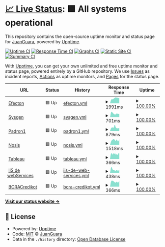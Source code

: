 # [📈 Live Status](https://juanguara.github.io/upptime): <!--live status--> **🟩 All systems operational**

This repository contains the open-source uptime monitor and status page for [JuanGuara](https://juanguara.github.io/upptime), powered by [Upptime](https://github.com/upptime/upptime).

[![Uptime CI](https://github.com/juanguara/upptime/workflows/Uptime%20CI/badge.svg)](https://github.com/juanguara/upptime/actions?query=workflow%3A%22Uptime+CI%22)
[![Response Time CI](https://github.com/juanguara/upptime/workflows/Response%20Time%20CI/badge.svg)](https://github.com/juanguara/upptime/actions?query=workflow%3A%22Response+Time+CI%22)
[![Graphs CI](https://github.com/juanguara/upptime/workflows/Graphs%20CI/badge.svg)](https://github.com/juanguara/upptime/actions?query=workflow%3A%22Graphs+CI%22)
[![Static Site CI](https://github.com/juanguara/upptime/workflows/Static%20Site%20CI/badge.svg)](https://github.com/juanguara/upptime/actions?query=workflow%3A%22Static+Site+CI%22)
[![Summary CI](https://github.com/juanguara/upptime/workflows/Summary%20CI/badge.svg)](https://github.com/juanguara/upptime/actions?query=workflow%3A%22Summary+CI%22)

With [Upptime](https://upptime.js.org), you can get your own unlimited and free uptime monitor and status page, powered entirely by a GitHub repository. We use [Issues](https://github.com/juanguara/upptime/issues) as incident reports, [Actions](https://github.com/juanguara/upptime/actions) as uptime monitors, and [Pages](https://juanguara.github.io/upptime) for the status page.

<!--start: status pages-->
<!-- This summary is generated by Upptime (https://github.com/upptime/upptime) -->
<!-- Do not edit this manually, your changes will be overwritten -->
<!-- prettier-ignore -->
| URL | Status | History | Response Time | Uptime |
| --- | ------ | ------- | ------------- | ------ |
| <img alt="" src="https://favicons.githubusercontent.com/prestamo.efecton.com.ar" height="13"> [Efecton](https://prestamo.efecton.com.ar) | 🟩 Up | [efecton.yml](https://github.com/juanguara/upptime/commits/HEAD/history/efecton.yml) | <details><summary><img alt="Response time graph" src="./graphs/efecton/response-time-week.png" height="20"> 1991ms</summary><br><a href="https://juanguara.github.io/upptime/history/efecton"><img alt="Response time 1881" src="https://img.shields.io/endpoint?url=https%3A%2F%2Fraw.githubusercontent.com%2Fjuanguara%2Fupptime%2FHEAD%2Fapi%2Fefecton%2Fresponse-time.json"></a><br><a href="https://juanguara.github.io/upptime/history/efecton"><img alt="24-hour response time 2016" src="https://img.shields.io/endpoint?url=https%3A%2F%2Fraw.githubusercontent.com%2Fjuanguara%2Fupptime%2FHEAD%2Fapi%2Fefecton%2Fresponse-time-day.json"></a><br><a href="https://juanguara.github.io/upptime/history/efecton"><img alt="7-day response time 1991" src="https://img.shields.io/endpoint?url=https%3A%2F%2Fraw.githubusercontent.com%2Fjuanguara%2Fupptime%2FHEAD%2Fapi%2Fefecton%2Fresponse-time-week.json"></a><br><a href="https://juanguara.github.io/upptime/history/efecton"><img alt="30-day response time 2035" src="https://img.shields.io/endpoint?url=https%3A%2F%2Fraw.githubusercontent.com%2Fjuanguara%2Fupptime%2FHEAD%2Fapi%2Fefecton%2Fresponse-time-month.json"></a><br><a href="https://juanguara.github.io/upptime/history/efecton"><img alt="1-year response time 1881" src="https://img.shields.io/endpoint?url=https%3A%2F%2Fraw.githubusercontent.com%2Fjuanguara%2Fupptime%2FHEAD%2Fapi%2Fefecton%2Fresponse-time-year.json"></a></details> | <details><summary><a href="https://juanguara.github.io/upptime/history/efecton">100.00%</a></summary><a href="https://juanguara.github.io/upptime/history/efecton"><img alt="All-time uptime 100.00%" src="https://img.shields.io/endpoint?url=https%3A%2F%2Fraw.githubusercontent.com%2Fjuanguara%2Fupptime%2FHEAD%2Fapi%2Fefecton%2Fuptime.json"></a><br><a href="https://juanguara.github.io/upptime/history/efecton"><img alt="24-hour uptime 100.00%" src="https://img.shields.io/endpoint?url=https%3A%2F%2Fraw.githubusercontent.com%2Fjuanguara%2Fupptime%2FHEAD%2Fapi%2Fefecton%2Fuptime-day.json"></a><br><a href="https://juanguara.github.io/upptime/history/efecton"><img alt="7-day uptime 100.00%" src="https://img.shields.io/endpoint?url=https%3A%2F%2Fraw.githubusercontent.com%2Fjuanguara%2Fupptime%2FHEAD%2Fapi%2Fefecton%2Fuptime-week.json"></a><br><a href="https://juanguara.github.io/upptime/history/efecton"><img alt="30-day uptime 100.00%" src="https://img.shields.io/endpoint?url=https%3A%2F%2Fraw.githubusercontent.com%2Fjuanguara%2Fupptime%2FHEAD%2Fapi%2Fefecton%2Fuptime-month.json"></a><br><a href="https://juanguara.github.io/upptime/history/efecton"><img alt="1-year uptime 100.00%" src="https://img.shields.io/endpoint?url=https%3A%2F%2Fraw.githubusercontent.com%2Fjuanguara%2Fupptime%2FHEAD%2Fapi%2Fefecton%2Fuptime-year.json"></a></details>
| <img alt="" src="https://favicons.githubusercontent.com/sms.cooperativacredikot.com.ar" height="13"> [Sysgen](http://sms.cooperativacredikot.com.ar/hgesmedmain.aspx) | 🟩 Up | [sysgen.yml](https://github.com/juanguara/upptime/commits/HEAD/history/sysgen.yml) | <details><summary><img alt="Response time graph" src="./graphs/sysgen/response-time-week.png" height="20"> 701ms</summary><br><a href="https://juanguara.github.io/upptime/history/sysgen"><img alt="Response time 980" src="https://img.shields.io/endpoint?url=https%3A%2F%2Fraw.githubusercontent.com%2Fjuanguara%2Fupptime%2FHEAD%2Fapi%2Fsysgen%2Fresponse-time.json"></a><br><a href="https://juanguara.github.io/upptime/history/sysgen"><img alt="24-hour response time 610" src="https://img.shields.io/endpoint?url=https%3A%2F%2Fraw.githubusercontent.com%2Fjuanguara%2Fupptime%2FHEAD%2Fapi%2Fsysgen%2Fresponse-time-day.json"></a><br><a href="https://juanguara.github.io/upptime/history/sysgen"><img alt="7-day response time 701" src="https://img.shields.io/endpoint?url=https%3A%2F%2Fraw.githubusercontent.com%2Fjuanguara%2Fupptime%2FHEAD%2Fapi%2Fsysgen%2Fresponse-time-week.json"></a><br><a href="https://juanguara.github.io/upptime/history/sysgen"><img alt="30-day response time 973" src="https://img.shields.io/endpoint?url=https%3A%2F%2Fraw.githubusercontent.com%2Fjuanguara%2Fupptime%2FHEAD%2Fapi%2Fsysgen%2Fresponse-time-month.json"></a><br><a href="https://juanguara.github.io/upptime/history/sysgen"><img alt="1-year response time 980" src="https://img.shields.io/endpoint?url=https%3A%2F%2Fraw.githubusercontent.com%2Fjuanguara%2Fupptime%2FHEAD%2Fapi%2Fsysgen%2Fresponse-time-year.json"></a></details> | <details><summary><a href="https://juanguara.github.io/upptime/history/sysgen">100.00%</a></summary><a href="https://juanguara.github.io/upptime/history/sysgen"><img alt="All-time uptime 99.95%" src="https://img.shields.io/endpoint?url=https%3A%2F%2Fraw.githubusercontent.com%2Fjuanguara%2Fupptime%2FHEAD%2Fapi%2Fsysgen%2Fuptime.json"></a><br><a href="https://juanguara.github.io/upptime/history/sysgen"><img alt="24-hour uptime 100.00%" src="https://img.shields.io/endpoint?url=https%3A%2F%2Fraw.githubusercontent.com%2Fjuanguara%2Fupptime%2FHEAD%2Fapi%2Fsysgen%2Fuptime-day.json"></a><br><a href="https://juanguara.github.io/upptime/history/sysgen"><img alt="7-day uptime 100.00%" src="https://img.shields.io/endpoint?url=https%3A%2F%2Fraw.githubusercontent.com%2Fjuanguara%2Fupptime%2FHEAD%2Fapi%2Fsysgen%2Fuptime-week.json"></a><br><a href="https://juanguara.github.io/upptime/history/sysgen"><img alt="30-day uptime 99.92%" src="https://img.shields.io/endpoint?url=https%3A%2F%2Fraw.githubusercontent.com%2Fjuanguara%2Fupptime%2FHEAD%2Fapi%2Fsysgen%2Fuptime-month.json"></a><br><a href="https://juanguara.github.io/upptime/history/sysgen"><img alt="1-year uptime 99.95%" src="https://img.shields.io/endpoint?url=https%3A%2F%2Fraw.githubusercontent.com%2Fjuanguara%2Fupptime%2FHEAD%2Fapi%2Fsysgen%2Fuptime-year.json"></a></details>
| <img alt="" src="https://favicons.githubusercontent.com/padronbcra.dyndns.info" height="13"> [Padron1](http://padronbcra.dyndns.info:9999/aconsultapaws.aspx?WSDL) | 🟩 Up | [padron1.yml](https://github.com/juanguara/upptime/commits/HEAD/history/padron1.yml) | <details><summary><img alt="Response time graph" src="./graphs/padron1/response-time-week.png" height="20"> 879ms</summary><br><a href="https://juanguara.github.io/upptime/history/padron1"><img alt="Response time 764" src="https://img.shields.io/endpoint?url=https%3A%2F%2Fraw.githubusercontent.com%2Fjuanguara%2Fupptime%2FHEAD%2Fapi%2Fpadron1%2Fresponse-time.json"></a><br><a href="https://juanguara.github.io/upptime/history/padron1"><img alt="24-hour response time 725" src="https://img.shields.io/endpoint?url=https%3A%2F%2Fraw.githubusercontent.com%2Fjuanguara%2Fupptime%2FHEAD%2Fapi%2Fpadron1%2Fresponse-time-day.json"></a><br><a href="https://juanguara.github.io/upptime/history/padron1"><img alt="7-day response time 879" src="https://img.shields.io/endpoint?url=https%3A%2F%2Fraw.githubusercontent.com%2Fjuanguara%2Fupptime%2FHEAD%2Fapi%2Fpadron1%2Fresponse-time-week.json"></a><br><a href="https://juanguara.github.io/upptime/history/padron1"><img alt="30-day response time 831" src="https://img.shields.io/endpoint?url=https%3A%2F%2Fraw.githubusercontent.com%2Fjuanguara%2Fupptime%2FHEAD%2Fapi%2Fpadron1%2Fresponse-time-month.json"></a><br><a href="https://juanguara.github.io/upptime/history/padron1"><img alt="1-year response time 764" src="https://img.shields.io/endpoint?url=https%3A%2F%2Fraw.githubusercontent.com%2Fjuanguara%2Fupptime%2FHEAD%2Fapi%2Fpadron1%2Fresponse-time-year.json"></a></details> | <details><summary><a href="https://juanguara.github.io/upptime/history/padron1">100.00%</a></summary><a href="https://juanguara.github.io/upptime/history/padron1"><img alt="All-time uptime 99.66%" src="https://img.shields.io/endpoint?url=https%3A%2F%2Fraw.githubusercontent.com%2Fjuanguara%2Fupptime%2FHEAD%2Fapi%2Fpadron1%2Fuptime.json"></a><br><a href="https://juanguara.github.io/upptime/history/padron1"><img alt="24-hour uptime 100.00%" src="https://img.shields.io/endpoint?url=https%3A%2F%2Fraw.githubusercontent.com%2Fjuanguara%2Fupptime%2FHEAD%2Fapi%2Fpadron1%2Fuptime-day.json"></a><br><a href="https://juanguara.github.io/upptime/history/padron1"><img alt="7-day uptime 100.00%" src="https://img.shields.io/endpoint?url=https%3A%2F%2Fraw.githubusercontent.com%2Fjuanguara%2Fupptime%2FHEAD%2Fapi%2Fpadron1%2Fuptime-week.json"></a><br><a href="https://juanguara.github.io/upptime/history/padron1"><img alt="30-day uptime 99.65%" src="https://img.shields.io/endpoint?url=https%3A%2F%2Fraw.githubusercontent.com%2Fjuanguara%2Fupptime%2FHEAD%2Fapi%2Fpadron1%2Fuptime-month.json"></a><br><a href="https://juanguara.github.io/upptime/history/padron1"><img alt="1-year uptime 99.66%" src="https://img.shields.io/endpoint?url=https%3A%2F%2Fraw.githubusercontent.com%2Fjuanguara%2Fupptime%2FHEAD%2Fapi%2Fpadron1%2Fuptime-year.json"></a></details>
| <img alt="" src="https://favicons.githubusercontent.com/ws02.nosis.com" height="13"> [Nosis](https://ws02.nosis.com/soap11) | 🟩 Up | [nosis.yml](https://github.com/juanguara/upptime/commits/HEAD/history/nosis.yml) | <details><summary><img alt="Response time graph" src="./graphs/nosis/response-time-week.png" height="20"> 1518ms</summary><br><a href="https://juanguara.github.io/upptime/history/nosis"><img alt="Response time 1642" src="https://img.shields.io/endpoint?url=https%3A%2F%2Fraw.githubusercontent.com%2Fjuanguara%2Fupptime%2FHEAD%2Fapi%2Fnosis%2Fresponse-time.json"></a><br><a href="https://juanguara.github.io/upptime/history/nosis"><img alt="24-hour response time 1781" src="https://img.shields.io/endpoint?url=https%3A%2F%2Fraw.githubusercontent.com%2Fjuanguara%2Fupptime%2FHEAD%2Fapi%2Fnosis%2Fresponse-time-day.json"></a><br><a href="https://juanguara.github.io/upptime/history/nosis"><img alt="7-day response time 1518" src="https://img.shields.io/endpoint?url=https%3A%2F%2Fraw.githubusercontent.com%2Fjuanguara%2Fupptime%2FHEAD%2Fapi%2Fnosis%2Fresponse-time-week.json"></a><br><a href="https://juanguara.github.io/upptime/history/nosis"><img alt="30-day response time 1666" src="https://img.shields.io/endpoint?url=https%3A%2F%2Fraw.githubusercontent.com%2Fjuanguara%2Fupptime%2FHEAD%2Fapi%2Fnosis%2Fresponse-time-month.json"></a><br><a href="https://juanguara.github.io/upptime/history/nosis"><img alt="1-year response time 1642" src="https://img.shields.io/endpoint?url=https%3A%2F%2Fraw.githubusercontent.com%2Fjuanguara%2Fupptime%2FHEAD%2Fapi%2Fnosis%2Fresponse-time-year.json"></a></details> | <details><summary><a href="https://juanguara.github.io/upptime/history/nosis">100.00%</a></summary><a href="https://juanguara.github.io/upptime/history/nosis"><img alt="All-time uptime 100.00%" src="https://img.shields.io/endpoint?url=https%3A%2F%2Fraw.githubusercontent.com%2Fjuanguara%2Fupptime%2FHEAD%2Fapi%2Fnosis%2Fuptime.json"></a><br><a href="https://juanguara.github.io/upptime/history/nosis"><img alt="24-hour uptime 100.00%" src="https://img.shields.io/endpoint?url=https%3A%2F%2Fraw.githubusercontent.com%2Fjuanguara%2Fupptime%2FHEAD%2Fapi%2Fnosis%2Fuptime-day.json"></a><br><a href="https://juanguara.github.io/upptime/history/nosis"><img alt="7-day uptime 100.00%" src="https://img.shields.io/endpoint?url=https%3A%2F%2Fraw.githubusercontent.com%2Fjuanguara%2Fupptime%2FHEAD%2Fapi%2Fnosis%2Fuptime-week.json"></a><br><a href="https://juanguara.github.io/upptime/history/nosis"><img alt="30-day uptime 100.00%" src="https://img.shields.io/endpoint?url=https%3A%2F%2Fraw.githubusercontent.com%2Fjuanguara%2Fupptime%2FHEAD%2Fapi%2Fnosis%2Fuptime-month.json"></a><br><a href="https://juanguara.github.io/upptime/history/nosis"><img alt="1-year uptime 100.00%" src="https://img.shields.io/endpoint?url=https%3A%2F%2Fraw.githubusercontent.com%2Fjuanguara%2Fupptime%2FHEAD%2Fapi%2Fnosis%2Fuptime-year.json"></a></details>
| <img alt="" src="https://favicons.githubusercontent.com/200.10.100.224" height="13"> [Tableau](http://200.10.100.224:8000/) | 🟩 Up | [tableau.yml](https://github.com/juanguara/upptime/commits/HEAD/history/tableau.yml) | <details><summary><img alt="Response time graph" src="./graphs/tableau/response-time-week.png" height="20"> 366ms</summary><br><a href="https://juanguara.github.io/upptime/history/tableau"><img alt="Response time 374" src="https://img.shields.io/endpoint?url=https%3A%2F%2Fraw.githubusercontent.com%2Fjuanguara%2Fupptime%2FHEAD%2Fapi%2Ftableau%2Fresponse-time.json"></a><br><a href="https://juanguara.github.io/upptime/history/tableau"><img alt="24-hour response time 412" src="https://img.shields.io/endpoint?url=https%3A%2F%2Fraw.githubusercontent.com%2Fjuanguara%2Fupptime%2FHEAD%2Fapi%2Ftableau%2Fresponse-time-day.json"></a><br><a href="https://juanguara.github.io/upptime/history/tableau"><img alt="7-day response time 366" src="https://img.shields.io/endpoint?url=https%3A%2F%2Fraw.githubusercontent.com%2Fjuanguara%2Fupptime%2FHEAD%2Fapi%2Ftableau%2Fresponse-time-week.json"></a><br><a href="https://juanguara.github.io/upptime/history/tableau"><img alt="30-day response time 381" src="https://img.shields.io/endpoint?url=https%3A%2F%2Fraw.githubusercontent.com%2Fjuanguara%2Fupptime%2FHEAD%2Fapi%2Ftableau%2Fresponse-time-month.json"></a><br><a href="https://juanguara.github.io/upptime/history/tableau"><img alt="1-year response time 374" src="https://img.shields.io/endpoint?url=https%3A%2F%2Fraw.githubusercontent.com%2Fjuanguara%2Fupptime%2FHEAD%2Fapi%2Ftableau%2Fresponse-time-year.json"></a></details> | <details><summary><a href="https://juanguara.github.io/upptime/history/tableau">100.00%</a></summary><a href="https://juanguara.github.io/upptime/history/tableau"><img alt="All-time uptime 99.97%" src="https://img.shields.io/endpoint?url=https%3A%2F%2Fraw.githubusercontent.com%2Fjuanguara%2Fupptime%2FHEAD%2Fapi%2Ftableau%2Fuptime.json"></a><br><a href="https://juanguara.github.io/upptime/history/tableau"><img alt="24-hour uptime 100.00%" src="https://img.shields.io/endpoint?url=https%3A%2F%2Fraw.githubusercontent.com%2Fjuanguara%2Fupptime%2FHEAD%2Fapi%2Ftableau%2Fuptime-day.json"></a><br><a href="https://juanguara.github.io/upptime/history/tableau"><img alt="7-day uptime 100.00%" src="https://img.shields.io/endpoint?url=https%3A%2F%2Fraw.githubusercontent.com%2Fjuanguara%2Fupptime%2FHEAD%2Fapi%2Ftableau%2Fuptime-week.json"></a><br><a href="https://juanguara.github.io/upptime/history/tableau"><img alt="30-day uptime 99.96%" src="https://img.shields.io/endpoint?url=https%3A%2F%2Fraw.githubusercontent.com%2Fjuanguara%2Fupptime%2FHEAD%2Fapi%2Ftableau%2Fuptime-month.json"></a><br><a href="https://juanguara.github.io/upptime/history/tableau"><img alt="1-year uptime 99.97%" src="https://img.shields.io/endpoint?url=https%3A%2F%2Fraw.githubusercontent.com%2Fjuanguara%2Fupptime%2FHEAD%2Fapi%2Ftableau%2Fuptime-year.json"></a></details>
| <img alt="" src="https://favicons.githubusercontent.com/200.32.52.130" height="13"> [IIS de webServices](http://200.32.52.130:8088/hgesmedmain.aspx) | 🟩 Up | [iis-de-web-services.yml](https://github.com/juanguara/upptime/commits/HEAD/history/iis-de-web-services.yml) | <details><summary><img alt="Response time graph" src="./graphs/iis-de-web-services/response-time-week.png" height="20"> 438ms</summary><br><a href="https://juanguara.github.io/upptime/history/iis-de-web-services"><img alt="Response time 774" src="https://img.shields.io/endpoint?url=https%3A%2F%2Fraw.githubusercontent.com%2Fjuanguara%2Fupptime%2FHEAD%2Fapi%2Fiis-de-web-services%2Fresponse-time.json"></a><br><a href="https://juanguara.github.io/upptime/history/iis-de-web-services"><img alt="24-hour response time 422" src="https://img.shields.io/endpoint?url=https%3A%2F%2Fraw.githubusercontent.com%2Fjuanguara%2Fupptime%2FHEAD%2Fapi%2Fiis-de-web-services%2Fresponse-time-day.json"></a><br><a href="https://juanguara.github.io/upptime/history/iis-de-web-services"><img alt="7-day response time 438" src="https://img.shields.io/endpoint?url=https%3A%2F%2Fraw.githubusercontent.com%2Fjuanguara%2Fupptime%2FHEAD%2Fapi%2Fiis-de-web-services%2Fresponse-time-week.json"></a><br><a href="https://juanguara.github.io/upptime/history/iis-de-web-services"><img alt="30-day response time 751" src="https://img.shields.io/endpoint?url=https%3A%2F%2Fraw.githubusercontent.com%2Fjuanguara%2Fupptime%2FHEAD%2Fapi%2Fiis-de-web-services%2Fresponse-time-month.json"></a><br><a href="https://juanguara.github.io/upptime/history/iis-de-web-services"><img alt="1-year response time 774" src="https://img.shields.io/endpoint?url=https%3A%2F%2Fraw.githubusercontent.com%2Fjuanguara%2Fupptime%2FHEAD%2Fapi%2Fiis-de-web-services%2Fresponse-time-year.json"></a></details> | <details><summary><a href="https://juanguara.github.io/upptime/history/iis-de-web-services">100.00%</a></summary><a href="https://juanguara.github.io/upptime/history/iis-de-web-services"><img alt="All-time uptime 100.00%" src="https://img.shields.io/endpoint?url=https%3A%2F%2Fraw.githubusercontent.com%2Fjuanguara%2Fupptime%2FHEAD%2Fapi%2Fiis-de-web-services%2Fuptime.json"></a><br><a href="https://juanguara.github.io/upptime/history/iis-de-web-services"><img alt="24-hour uptime 100.00%" src="https://img.shields.io/endpoint?url=https%3A%2F%2Fraw.githubusercontent.com%2Fjuanguara%2Fupptime%2FHEAD%2Fapi%2Fiis-de-web-services%2Fuptime-day.json"></a><br><a href="https://juanguara.github.io/upptime/history/iis-de-web-services"><img alt="7-day uptime 100.00%" src="https://img.shields.io/endpoint?url=https%3A%2F%2Fraw.githubusercontent.com%2Fjuanguara%2Fupptime%2FHEAD%2Fapi%2Fiis-de-web-services%2Fuptime-week.json"></a><br><a href="https://juanguara.github.io/upptime/history/iis-de-web-services"><img alt="30-day uptime 100.00%" src="https://img.shields.io/endpoint?url=https%3A%2F%2Fraw.githubusercontent.com%2Fjuanguara%2Fupptime%2FHEAD%2Fapi%2Fiis-de-web-services%2Fuptime-month.json"></a><br><a href="https://juanguara.github.io/upptime/history/iis-de-web-services"><img alt="1-year uptime 100.00%" src="https://img.shields.io/endpoint?url=https%3A%2F%2Fraw.githubusercontent.com%2Fjuanguara%2Fupptime%2FHEAD%2Fapi%2Fiis-de-web-services%2Fuptime-year.json"></a></details>
| <img alt="" src="https://favicons.githubusercontent.com/119.8.75.65" height="13"> [BCRACredikot](http://119.8.75.65:9999/aconsultapaws.aspx) | 🟩 Up | [bcra-credikot.yml](https://github.com/juanguara/upptime/commits/HEAD/history/bcra-credikot.yml) | <details><summary><img alt="Response time graph" src="./graphs/bcra-credikot/response-time-week.png" height="20"> 366ms</summary><br><a href="https://juanguara.github.io/upptime/history/bcra-credikot"><img alt="Response time 384" src="https://img.shields.io/endpoint?url=https%3A%2F%2Fraw.githubusercontent.com%2Fjuanguara%2Fupptime%2FHEAD%2Fapi%2Fbcra-credikot%2Fresponse-time.json"></a><br><a href="https://juanguara.github.io/upptime/history/bcra-credikot"><img alt="24-hour response time 426" src="https://img.shields.io/endpoint?url=https%3A%2F%2Fraw.githubusercontent.com%2Fjuanguara%2Fupptime%2FHEAD%2Fapi%2Fbcra-credikot%2Fresponse-time-day.json"></a><br><a href="https://juanguara.github.io/upptime/history/bcra-credikot"><img alt="7-day response time 366" src="https://img.shields.io/endpoint?url=https%3A%2F%2Fraw.githubusercontent.com%2Fjuanguara%2Fupptime%2FHEAD%2Fapi%2Fbcra-credikot%2Fresponse-time-week.json"></a><br><a href="https://juanguara.github.io/upptime/history/bcra-credikot"><img alt="30-day response time 381" src="https://img.shields.io/endpoint?url=https%3A%2F%2Fraw.githubusercontent.com%2Fjuanguara%2Fupptime%2FHEAD%2Fapi%2Fbcra-credikot%2Fresponse-time-month.json"></a><br><a href="https://juanguara.github.io/upptime/history/bcra-credikot"><img alt="1-year response time 384" src="https://img.shields.io/endpoint?url=https%3A%2F%2Fraw.githubusercontent.com%2Fjuanguara%2Fupptime%2FHEAD%2Fapi%2Fbcra-credikot%2Fresponse-time-year.json"></a></details> | <details><summary><a href="https://juanguara.github.io/upptime/history/bcra-credikot">100.00%</a></summary><a href="https://juanguara.github.io/upptime/history/bcra-credikot"><img alt="All-time uptime 100.00%" src="https://img.shields.io/endpoint?url=https%3A%2F%2Fraw.githubusercontent.com%2Fjuanguara%2Fupptime%2FHEAD%2Fapi%2Fbcra-credikot%2Fuptime.json"></a><br><a href="https://juanguara.github.io/upptime/history/bcra-credikot"><img alt="24-hour uptime 100.00%" src="https://img.shields.io/endpoint?url=https%3A%2F%2Fraw.githubusercontent.com%2Fjuanguara%2Fupptime%2FHEAD%2Fapi%2Fbcra-credikot%2Fuptime-day.json"></a><br><a href="https://juanguara.github.io/upptime/history/bcra-credikot"><img alt="7-day uptime 100.00%" src="https://img.shields.io/endpoint?url=https%3A%2F%2Fraw.githubusercontent.com%2Fjuanguara%2Fupptime%2FHEAD%2Fapi%2Fbcra-credikot%2Fuptime-week.json"></a><br><a href="https://juanguara.github.io/upptime/history/bcra-credikot"><img alt="30-day uptime 100.00%" src="https://img.shields.io/endpoint?url=https%3A%2F%2Fraw.githubusercontent.com%2Fjuanguara%2Fupptime%2FHEAD%2Fapi%2Fbcra-credikot%2Fuptime-month.json"></a><br><a href="https://juanguara.github.io/upptime/history/bcra-credikot"><img alt="1-year uptime 100.00%" src="https://img.shields.io/endpoint?url=https%3A%2F%2Fraw.githubusercontent.com%2Fjuanguara%2Fupptime%2FHEAD%2Fapi%2Fbcra-credikot%2Fuptime-year.json"></a></details>

<!--end: status pages-->

[**Visit our status website →**](https://juanguara.github.io/upptime)

## 📄 License

- Powered by: [Upptime](https://github.com/upptime/upptime)
- Code: [MIT](./LICENSE) © [JuanGuara](https://juanguara.github.io/upptime)
- Data in the `./history` directory: [Open Database License](https://opendatacommons.org/licenses/odbl/1-0/)

